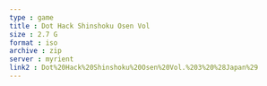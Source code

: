 ```yaml
---
type : game
title : Dot Hack Shinshoku Osen Vol
size : 2.7 G
format : iso
archive : zip
server : myrient
link2 : Dot%20Hack%20Shinshoku%20Osen%20Vol.%203%20%28Japan%29
---
```

